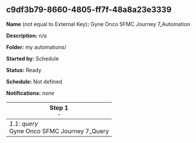 ## c9df3b79-8660-4805-ff7f-48a8a23e3339

**Name** (not equal to External Key)**:** Gyne Onco SFMC Journey 7_Automation

**Description:** n/a

**Folder:** my automations/

**Started by:** Schedule

**Status:** Ready

**Schedule:** Not defined

**Notifications:** _none_


| Step 1<br>_<small>-</small>_ |
| --- |
| _1.1: query_<br>Gyne Onco SFMC Journey 7_Query |
